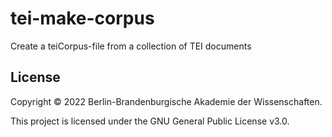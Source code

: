# tei-make-corpus
Create a teiCorpus-file from a collection of TEI documents


## License
Copyright © 2022 Berlin-Brandenburgische Akademie der Wissenschaften.

This project is licensed under the GNU General Public License v3.0.
